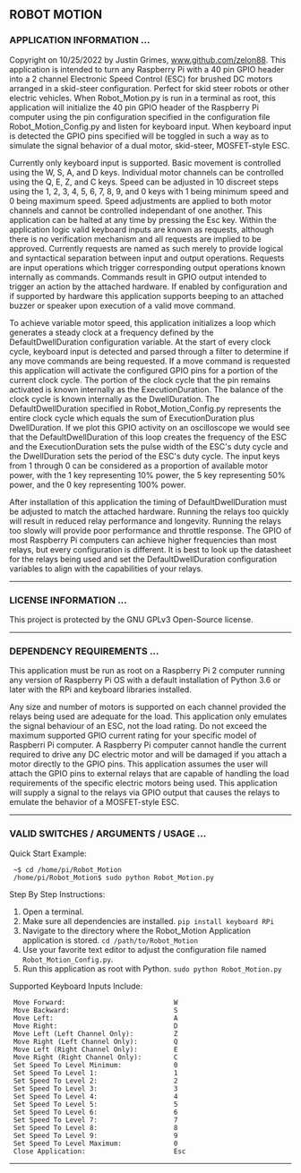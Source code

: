 ## ROBOT MOTION

### APPLICATION INFORMATION ...

Copyright on 10/25/2022 by Justin Grimes, www.github.com/zelon88. This application is intended to turn any Raspberry Pi with a 40 pin GPIO header into a 2 channel Electronic Speed Control (ESC) for brushed DC motors arranged in a skid-steer configuration. Perfect for skid steer robots or other electric vehicles. When Robot_Motion.py is run in a terminal as root, this application will initialize the 40 pin GPIO header of the Raspberry Pi computer using the pin configuration specified in the configuration file Robot_Motion_Config.py and listen for keyboard input. When keyboard input is detected the GPIO pins specified will be toggled in such a way as to simulate the signal behavior of a dual motor, skid-steer, MOSFET-style ESC.

Currently only keyboard input is supported. Basic movement is controlled using the W, S, A, and D keys. Individual motor channels can be controlled using the Q, E, Z, and C keys. Speed can be adjusted in 10 discreet steps using the 1, 2, 3, 4, 5, 6, 7, 8, 9, and 0 keys with 1 being minimum speed and 0 being maximum speed. Speed adjustments are applied to both motor channels and cannot be controlled independant of one another. This application can be halted at any time by pressing the Esc key. Within the application logic valid keyboard inputs are known as requests, although there is no verification mechanism and all requests are implied to be approved. Currently requests are named as such merely to provide logical and syntactical separation between input and output operations. Requests are input operations which trigger corresponding output operations known internally as commands. Commands result in GPIO output intended to trigger an action by the attached hardware. If enabled by configuration and if supported by hardware this application supports beeping to an attached buzzer or speaker upon execution of a valid move command.

To achieve variable motor speed, this application initializes a loop which generates a steady clock at a frequency defined by the DefaultDwellDuration configuration variable. At the start of every clock cycle, keyboard input is detected and parsed through a filter to determine if any move commands are being requested. If a move command is requested this application will activate the configured GPIO pins for a portion of the current clock cycle. The portion of the clock cycle that the pin remains activated is known internally as the ExecutionDuration. The balance of the clock cycle is known internally as the DwellDuration. The DefaultDwellDuration specified in Robot_Motion_Config.py represents the entire clock cycle which equals the sum of ExecutionDuration plus DwellDuration. If we plot this GPIO activity on an oscilloscope we would see that the DefaultDwellDuration of this loop creates the frequency of the ESC and the ExecutionDuration sets the pulse width of the ESC's duty cycle and the DwellDuration sets the period of the ESC's duty cycle. The input keys from 1 through 0 can be considered as a proportion of available motor power, with the 1 key representing 10% power, the 5 key representing 50% power, and the 0 key representing 100% power.

After installation of this application the timing of DefaultDwellDuration must be adjusted to match the attached hardware. Running the relays too quickly will result in reduced relay performance and longevity. Running the relays too slowly will provide poor performance and throttle response. The GPIO of most Raspberry Pi computers can achieve higher frequencies than most relays, but every configuration is different. It is best to look up the datasheet for the relays being used and set the DefaultDwellDuration configuration variables to align with the capabilities of your relays.

-----------------------------------------------------------------------------------

### LICENSE INFORMATION ...

This project is protected by the GNU GPLv3 Open-Source license.

-----------------------------------------------------------------------------------

### DEPENDENCY REQUIREMENTS ... 

This application must be run as root on a Raspberry Pi 2 computer running any version of Raspberry Pi OS with a default installation of Python 3.6 or later with the RPi and keyboard libraries installed. 

Any size and number of motors is supported on each channel provided the relays being used are adequate for the load. This application only emulates the signal behaviour of an ESC, not the load rating. Do not exceed the maximum supported GPIO current rating for your specific model of Raspberri Pi computer. A Raspberry Pi computer cannot handle the current required to drive any DC electric motor and will be damaged if you attach a motor directly to the GPIO pins. This application assumes the user will attach the GPIO pins to external relays that are capable of handling the load requirements of the specific electric motors being used. This application will supply a signal to the relays via GPIO output that causes the relays to emulate the behavior of a MOSFET-style ESC.
  
-----------------------------------------------------------------------------------

### VALID SWITCHES / ARGUMENTS / USAGE ...

Quick Start Example:

     ~$ cd /home/pi/Robot_Motion
     /home/pi/Robot_Motion$ sudo python Robot_Motion.py

Step By Step Instructions:

1. Open a terminal.
2. Make sure all dependencies are installed. `pip install keyboard RPi`
3. Navigate to the directory where the Robot_Motion Application application is stored. `cd /path/to/Robot_Motion`
4. Use your favorite text editor to adjust the configuration file named `Robot_Motion_Config.py`.
5. Run this application as root with Python. `sudo python Robot_Motion.py`
  
Supported Keyboard Inputs Include:

     Move Forward:                           W
     Move Backward:                          S
     Move Left:                              A
     Move Right:                             D
     Move Left (Left Channel Only):          Z
     Move Right (Left Channel Only):         Q
     Move Left (Right Channel Only):         E
     Move Right (Right Channel Only):        C   
     Set Speed To Level Minimum:             0
     Set Speed To Level 1:                   1
     Set Speed To Level 2:                   2
     Set Speed To Level 3:                   3
     Set Speed To Level 4:                   4
     Set Speed To Level 5:                   5
     Set Speed To Level 6:                   6
     Set Speed To Level 7:                   7
     Set Speed To Level 8:                   8
     Set Speed To Level 9:                   9
     Set Speed To Level Maximum:             0
     Close Application:                      Esc

-----------------------------------------------------------------------------------
